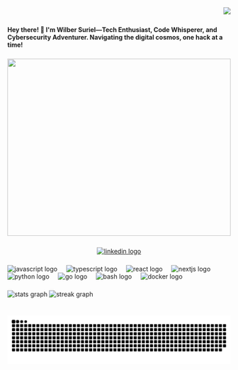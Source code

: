 <div align="right">
  <img src="https://visitor-badge.laobi.icu/badge?page_id=wilsuriel03.wilsuriel03&left_color=gray&right_color=cornflowerblue"  />
</div>

###

<h4 align="left">Hey there! 🚀 I'm Wilber Suriel—Tech Enthusiast, Code Whisperer, and Cybersecurity Adventurer. Navigating the digital cosmos, one hack at a time!</h4>

###

<div align="center">
  <img height="400" width="100%" src="https://i.postimg.cc/nVwy5pwp/pixel-jeff-matrix-s.gif"  />
</div>

###

<div align="center">
  <a href="https://www.linkedin.com/in/wilber-suriel/" target="_blank">
    <img src="https://img.shields.io/static/v1?message=LinkedIn&logo=linkedin&label=&color=0077B5&logoColor=white&labelColor=&style=for-the-badge" height="35" alt="linkedin logo"  />
  </a>
</div>

###

<div align="left">
  <img src="https://cdn.jsdelivr.net/gh/devicons/devicon/icons/javascript/javascript-original.svg" height="36" alt="javascript logo"  />
  <img width="12" />
  <img src="https://cdn.jsdelivr.net/gh/devicons/devicon/icons/typescript/typescript-original.svg" height="36" alt="typescript logo"  />
  <img width="12" />
  <img src="https://cdn.jsdelivr.net/gh/devicons/devicon/icons/react/react-original.svg" height="36" alt="react logo"  />
  <img width="12" />
  <img src="https://cdn.jsdelivr.net/gh/devicons/devicon/icons/nextjs/nextjs-original.svg" height="36" alt="nextjs logo"  />
  <img width="12" />
  <img src="https://cdn.jsdelivr.net/gh/devicons/devicon/icons/python/python-original.svg" height="36" alt="python logo"  />
  <img width="12" />
  <img src="https://cdn.jsdelivr.net/gh/devicons/devicon/icons/go/go-original.svg" height="36" alt="go logo"  />
  <img width="12" />
  <img src="https://cdn.jsdelivr.net/gh/devicons/devicon/icons/bash/bash-original.svg" height="36" alt="bash logo"  />
  <img width="12" />
  <img src="https://cdn.jsdelivr.net/gh/devicons/devicon/icons/docker/docker-original.svg" height="36" alt="docker logo"  />
</div>

###

<div align="left">
  <img src="https://github-readme-stats.vercel.app/api?username=wilsuriel03&show_icons=true&card_width=700&count_private=true&theme=tokyonight&locale=en&hide_border=true" height="150" alt="stats graph"  />
  <img src="https://streak-stats.demolab.com?user=wilsuriel03&locale=en&mode=weekly&theme=tokyonight&hide_border=true&border_radius=5" height="150" alt="streak graph"  />
</div>

###

<br clear="both">

<img src="https://raw.githubusercontent.com/wilsuriel03/wilsuriel03/output/snake.svg" alt="Snake animation" />

###
